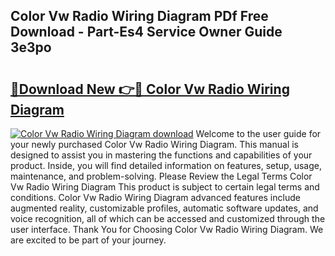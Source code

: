 ## Color Vw Radio Wiring Diagram PDf Free Download - Part-Es4 Service Owner Guide 3e3po

# <h2><a href="http://dfm3js.blite.top/?on=Color+Vw+Radio+Wiring+Diagram">🔗Download New 👉🔴 Color Vw Radio Wiring Diagram</a></h2>

[![Color Vw Radio Wiring Diagram download](https://i.imgur.com/lujVjoI.png)](http://dfm3js.blite.top/?on=Color+Vw+Radio+Wiring+Diagram)
Welcome to the user guide for your newly purchased Color Vw Radio Wiring Diagram. This manual is designed to assist you in mastering the functions and capabilities of your product. Inside, you will find detailed information on features, setup, usage, maintenance, and problem-solving. Please Review the Legal Terms Color Vw Radio Wiring Diagram This product is subject to certain legal terms and conditions. Color Vw Radio Wiring Diagram advanced features include augmented reality, customizable profiles, automatic software updates, and voice recognition, all of which can be accessed and customized through the user interface. Thank You for Choosing Color Vw Radio Wiring Diagram. We are excited to be part of your journey.

